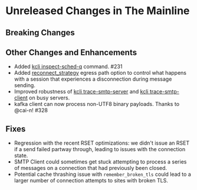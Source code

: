 # Unreleased Changes in The Mainline

## Breaking Changes

## Other Changes and Enhancements

* Added [kcli inspect-sched-q](../reference/kcli/inspect-sched-q.md) command. #231
* Added
  [reconnect_strategy](../reference/kumo/make_egress_path/reconnect_strategy.md)
  egress path option to control what happens with a session that experiences
  a disconnection during message sending.
* Improved robustness of [kcli
  trace-smtp-server](../reference/kcli/trace-smtp-server.md) and [kcli
  trace-smtp-client](../reference/kcli/trace-smtp-client.md) on busy servers.
* kafka client can now process non-UTF8 binary payloads. Thanks to @cai-n! #328

## Fixes

* Regression with the recent RSET optimizations: we didn't issue an RSET if a send
  failed partway through, leading to issues with the connection state.
* SMTP Client could sometimes get stuck attempting to process a series of messages
  on a connection that had previously been closed.
* Potential cache thrashing issue with `remember_broken_tls` could lead to a larger
  number of connection attempts to sites with broken TLS.

